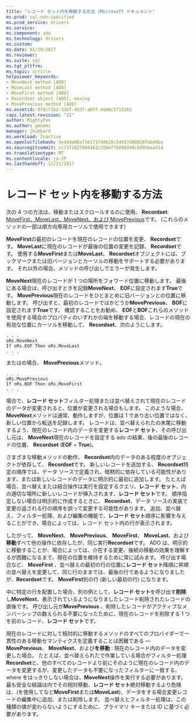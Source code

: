 ```yaml
---
title: "レコード セット内を移動する方法 |Microsoft ドキュメント"
ms.prod: sql-non-specified
ms.prod_service: drivers
ms.service: 
ms.component: ado
ms.technology: drivers
ms.custom: 
ms.date: 01/19/2017
ms.reviewer: 
ms.suite: sql
ms.tgt_pltfrm: 
ms.topic: article
helpviewer_keywords:
- MoveNext method [ADO]
- MoveLast method [ADO]
- MoveFirst method [ADO]
- Recordset object [ADO], moving
- MovePrevious method [ADO]
ms.assetid: 9f8cf1b2-3def-453f-a0ff-4646c5f15262
caps.latest.revision: "11"
author: MightyPen
ms.author: genemi
manager: jhubbard
ms.workload: Inactive
ms.openlocfilehash: 5e44da06a716171f48620c54557d08810fab49ba
ms.sourcegitcommit: cc71f1027884462c359effb898390c8d97eaa414
ms.translationtype: MT
ms.contentlocale: ja-JP
ms.lasthandoff: 12/21/2017
---
```

# <a name="more-ways-to-move-in-a-recordset"></a>レコード セット内を移動する方法
次の 4 つの方法は、移動またはスクロールするのに使用、 **Recordset**: [MoveFirst、MoveLast、MoveNext、および MovePrevious](../../../ado/reference/ado-api/movefirst-movelast-movenext-and-moveprevious-methods-ado.md)です。 (これらのメソッドの一部は順方向専用カーソルで使用できます)  
  
 **MoveFirst**の最初のレコードを現在のレコードの位置を変更、 **Recordset**です。 **MoveLast**に現在のレコードが最後の位置の変更を記録、 **Recordset**です。 使用する**MoveFirst**または**MoveLast**、 **Recordset**オブジェクトには、ブックマークまたは旧バージョンとカーソルの移動をサポートする必要があります。 それ以外の場合、メソッドの呼び出しでエラーが発生します。  
  
 **MoveNext**現在のレコードが 1 つの場所をフォワード位置に移動します。 最後にある場合は、呼び出すときを記録**MoveNext**、 **EOF**に設定されます**True**です。 **MovePrevious**現在のレコードをひとまとめに旧バージョンとの位置に移動します。 呼び出すと、最初のレコードではかどうか**MovePrevious**、 **BOF**に設定されます**True**です。 確認することをお勧め、 **EOF**と**BOF**これらのメソッドを使用する場合のプロパティのいずれかの端を移動する場合、レコードの現在の有効な位置にカーソルを移動して、 **Recordset**、次のようにします。  
  
```  
. . .  
oRs.MoveNext  
If oRs.EOF Then oRs.MoveLast  
. . .   
```  
  
 またはの場合、 **MovePrevious**メソッド。  
  
```  
. . .   
oRs.MovePrevious  
If oRs.BOF Then oRs.MoveFirst  
. . .  
```  
  
 場合で、**レコード セット**フィルター処理または並べ替えされて現在のレコードのデータが変更されると、位置が変更される場合もします。 このような場合、 **MoveNext**メソッドは通常、動作しますが、位置は 1 であり古い位置ではなく、新しい位置から転送を記録します。 レコードは、並べ替えられたの末尾に移動するよう、現在のレコード内のデータを変更する**レコード セット**、その呼び出し元は、 **MoveNext**現在のレコードを設定する ado の結果、後の最後のレコードの位置、 **Recordset** (**EOF** = **True**)。  
  
 さまざまな移動メソッドの動作、 **Recordset**内のデータのある程度のオブジェクトが依存して、 **Recordset**です。 新しいレコードを追加する、 **Recordset**特定の順序では、データ ソースで定義され、暗黙的に依存している可能性があります、または新しいレコードのデータに明示的に最初に追加します。 たとえば場合、並べ替えまたは結合操作は実行を設定するクエリ、**レコード セット**、内の適切な場所に新しいレコードが挿入されます、**レコード セット**です。 順序指定しない場合は明示的に作成するときに、 **Recordset**、データ ソースの実装で変更の返される行の順序を誤って変更する可能性があります。 追加、並べ替え、フィルター処理、および編集の機能で、**レコード セット**順序に影響を与えることができ、場合によっては、レコード セット内の行が表示されます。  
  
 したがって、 **MoveNext**、 **MovePrevious**、 **MoveFirst**、 **MoveLast**、および**移動**すべて他の操作に依存したが、同じ実行**Recordset**です。 ADO は、明示的に移動することが、場合によっては、介在する変更、後続の移動の効果を理解するが困難になるまで、現在の位置を維持するために常に試みます。 呼び出す場合など、 **MoveFirst** 、並べ替えの最初の行の位置に**レコード セット**降順に昇順の並べ替えを変更して、同じ行のままでは、最後の行であるようになりましたが、**Recordset**です。 **MoveFirst**別の行 (新しい最初の行) になります。  
  
 中に特定の行を配置した場合、別の例として、**レコード セット**を呼び出す**削除**し**MoveNext**、表示されているようになりましたレコード削除されたレコードの直後です。 呼び出し元が**MovePrevious** 、削除したレコードがアクティブなメンバーシップの数えられる不要になったために、現在のレコードを削除する 1 つを前のレコード、**レコード セット**です。  
  
 現在のレコードに対して相対的に移動するメソッドのすべてのプロバイダーで一貫性のある移動セマンティクスを定義することは困難である — **MovePrevious**、 **MoveNext**、および**を移動** : 現在のレコード内のデータを変更した場合。 たとえば、並べ替えられたで作業している場合がフィルター処理**Recordset**と、他のすべてのレコードより前にそのように現在のレコード内のデータを変更するが、変更したデータも不要になったフィルターに一致する、where をはっきりしない場合は、**MoveNext**操作を実行する必要があります。 最も安全な結論は内でその相対移動、**レコード セット**絶対移動するより危険は、(を使用してなど**MoveFirst**または**MoveLast**)、データをする場合変更レコードの編集中に追加、または削除します。 並べ替えとフィルター処理は、この種類の値が変わらないようにするために、プライマリ キーまたは ID に基づく必要があります。
